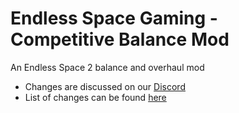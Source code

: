 # Endless Space Gaming - Competitive Balance Mod
An Endless Space 2 balance and overhaul mod
* Changes are discussed on our [Discord](https://discord.gg/eAfNtB3)
* List of changes can be found [here](https://github.com/captaincobbs/ESG-Mod/wiki/Changelog_EN)
